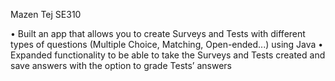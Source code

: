 Mazen Tej
SE310

• Built an app that allows you to create Surveys and Tests with different types of questions (Multiple Choice, Matching, Open-ended...) using Java
• Expanded functionality to be able to take the Surveys and Tests created and save answers with the option to grade Tests’ answers


